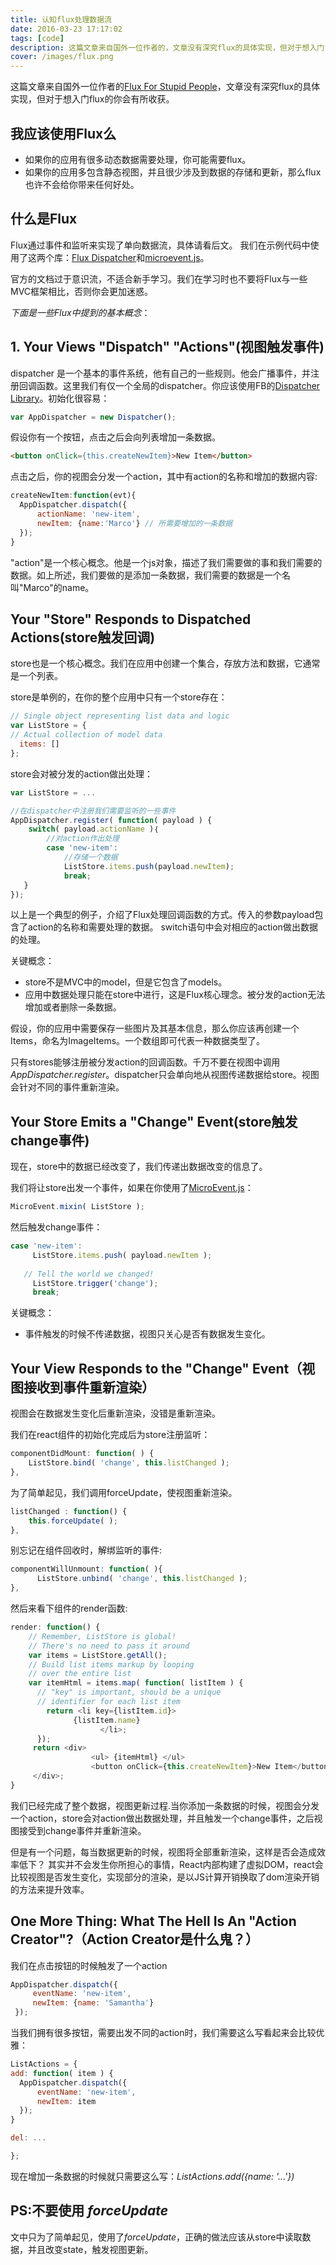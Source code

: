 ```yaml
---
title: 认知flux处理数据流
date: 2016-03-23 17:17:02
tags: [code]
description: 这篇文章来自国外一位作者的，文章没有深究flux的具体实现，但对于想入门flux的你会有所收获
cover: /images/flux.png
---
```

这篇文章来自国外一位作者的[Flux For Stupid People](http://blog.andrewray.me/flux-for-stupid-people/)，文章没有深究flux的具体实现，但对于想入门flux的你会有所收获。

## 我应该使用Flux么
- 如果你的应用有很多动态数据需要处理，你可能需要flux。
- 如果你的应用多包含静态视图，并且很少涉及到数据的存储和更新，那么flux也许不会给你带来任何好处。

## 什么是Flux
Flux通过事件和监听来实现了单向数据流，具体请看后文。
我们在示例代码中使用了这两个库：[Flux Dispatcher](https://github.com/facebook/flux/blob/master/src/Dispatcher.js)和[microevent.js](http://notes.jetienne.com/2011/03/22/microeventjs.html)。

官方的文档过于意识流，不适合新手学习。我们在学习时也不要将Flux与一些MVC框架相比，否则你会更加迷惑。


*下面是一些Flux中提到的基本概念*：
## 1. Your Views "Dispatch" "Actions"(视图触发事件)
dispatcher 是一个基本的事件系统，他有自己的一些规则。他会广播事件，并注册回调函数。这里我们有仅一个全局的dispatcher。你应该使用FB的[Dispatcher Library](https://github.com/facebook/flux/blob/master/src/Dispatcher.js)。初始化很容易：
``` js
var AppDispatcher = new Dispatcher(); 
```
假设你有一个按钮，点击之后会向列表增加一条数据。
``` html
<button onClick={this.createNewItem}>New Item</button> 
```
点击之后，你的视图会分发一个action，其中有action的名称和增加的数据内容:
``` js
createNewItem:function(evt){
  AppDispatcher.dispatch({
      actionName: 'new-item', 
      newItem: {name:'Marco'} // 所需要增加的一条数据 
  });
}
```
"action"是一个核心概念。他是一个js对象，描述了我们需要做的事和我们需要的数据。如上所述，我们要做的是添加一条数据，我们需要的数据是一个名叫"Marco"的name。

## Your "Store" Responds to Dispatched Actions(store触发回调)
store也是一个核心概念。我们在应用中创建一个集合，存放方法和数据，它通常是一个列表。

store是单例的，在你的整个应用中只有一个store存在：
``` js
// Single object representing list data and logic
var ListStore = {  
// Actual collection of model data 
  items: []
};
```
store会对被分发的action做出处理：
``` js
var ListStore = ...

//在dispatcher中注册我们需要监听的一些事件
AppDispatcher.register( function( payload ) {
    switch( payload.actionName )｛
        //对action作出处理
        case 'new-item':
            //存储一个数据
            ListStore.items.push(payload.newItem);
            break;
   }
});
```
以上是一个典型的例子，介绍了Flux处理回调函数的方式。传入的参数payload包含了action的名称和需要处理的数据。
switch语句中会对相应的action做出数据的处理。

关键概念：
 - store不是MVC中的model，但是它包含了models。
 - 应用中数据处理只能在store中进行，这是Flux核心理念。被分发的action无法增加或者删除一条数据。

假设，你的应用中需要保存一些图片及其基本信息，那么你应该再创建一个Items，命名为ImageItems。一个数组即可代表一种数据类型了。

只有stores能够注册被分发action的回调函数。千万不要在视图中调用*AppDispatcher.register*。dispatcher只会单向地从视图传递数据给store。视图会针对不同的事件重新渲染。

## Your Store Emits a "Change" Event(store触发change事件)
现在，store中的数据已经改变了，我们传递出数据改变的信息了。

我们将让store出发一个事件，如果在你使用了[MicroEvent.js](http://notes.jetienne.com/2011/03/22/microeventjs.html)：
``` js
MicroEvent.mixin( ListStore );
```
然后触发change事件：
``` js
case 'new-item':
     ListStore.items.push( payload.newItem ); 
  
   // Tell the world we changed! 
     ListStore.trigger('change');
     break;
```
关键概念：
 - 事件触发的时候不传递数据，视图只关心是否有数据发生变化。

## Your View Responds to the "Change" Event（视图接收到事件重新渲染）
视图会在数据发生变化后重新渲染，没错是重新渲染。

我们在react组件的初始化完成后为store注册监听：
``` js
componentDidMount: function( ) {
    ListStore.bind( 'change', this.listChanged );
},
```
为了简单起见，我们调用forceUpdate，使视图重新渲染。
``` js
listChanged : function() {
    this.forceUpdate( );
},
```
别忘记在组件回收时，解绑监听的事件:
``` js
componentWillUnmount: function( ){
      ListStore.unbind( 'change', this.listChanged );
},
```
然后来看下组件的render函数:
``` js
render: function() {  
    // Remember, ListStore is global!  
    // There's no need to pass it around 
    var items = ListStore.getAll();  
    // Build list items markup by looping  
    // over the entire list 
    var itemHtml = items.map( function( listItem ) {  
      // "key" is important, should be a unique  
      // identifier for each list item 
        return <li key={listItem.id}>
              {listItem.name}
                    </li>; 
      });
     return <div> 
                  <ul> {itemHtml} </ul> 
                  <button onClick={this.createNewItem}>New Item</button> 
     </div>;
}
```

我们已经完成了整个数据，视图更新过程.当你添加一条数据的时候，视图会分发一个action，store会对action做出数据处理，并且触发一个change事件，之后视图接受到change事件并重新渲染。

但是有一个问题，每当数据更新的时候，视图将全部重新渲染，这样是否会造成效率低下？
其实并不会发生你所担心的事情，React内部构建了虚拟DOM，react会比较视图是否发生变化，实现部分的渲染，是以JS计算开销换取了dom渲染开销的方法来提升效率。

## One More Thing: What The Hell Is An "Action Creator"?（Action Creator是什么鬼？）
我们在点击按钮的时候触发了一个action
``` js
AppDispatcher.dispatch({
     eventName: 'new-item', 
     newItem: {name: 'Samantha'}
 });
```
当我们拥有很多按钮，需要出发不同的action时，我们需要这么写看起来会比较优雅：
  ``` js
ListActions = { 
  add: function( item ) { 
    AppDispatcher.dispatch({ 
        eventName: 'new-item', 
        newItem: item 
    }); 
  }

 del: ...

};
```
现在增加一条数据的时候就只需要这么写：*ListActions.add({name: '...'})*

## PS:不要使用 *forceUpdate*
文中只为了简单起见，使用了*forceUpdate*，正确的做法应该从store中读取数据，并且改变state，触发视图更新。
